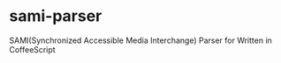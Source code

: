 sami-parser
===========

SAMI(Synchronized Accessible Media Interchange) Parser for Written in CoffeeScript
